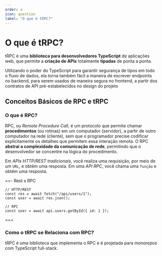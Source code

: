 ```yaml
---
order: a
icon: question
label: "O que é tRPC?"
---
```


# O que é tRPC?

tRPC é uma **biblioteca para desenvolvedores TypeScript** de aplicações web, que permite a **criação de APIs** totalmente **tipadas** de ponta a ponta.

Utilizando o poder do TypeScript para garantir segurança de tipos em todo o fluxo de dados, ela torna também fácil a maneira de escrever endpoints no backend, para serem usados de maneira segura no frontend, a partir dos contratos de API pré-estabelecidos no design do projeto

## Conceitos Básicos de RPC e tRPC

### O que é RPC?

RPC, ou _Remote Procedure Call_, é um protocolo que permite chamar **procedimentos** (ou rotinas) em um computador (servidor), a partir de outro computador na rede (cliente), sem que o programador precise codificar explicitamente os detalhes que permitem essa interação remota. O RPC **abstrai a complexidade da comunicação de rede**, permitindo que o desenvolvedor se concentre na lógica do procedimento.

Em _APIs HTTP/REST tradicionais_, você realiza uma requisição, por meio de um `URL`, e obtém uma resposta. Em uma _API RPC_, você chama uma `função` e obtém uma resposta.

==- Rest x RPC

```tsx
// HTTP/REST
const res = await fetch("/api/users/1");
const user = await res.json();

// RPC
const user = await api.users.getById({ id: 1 });
```

===

### Como o tRPC se Relaciona com RPC?

tRPC é uma biblioteca que implementa o RPC e é projetada para _monorepos_ com TypeScript full-stack.
